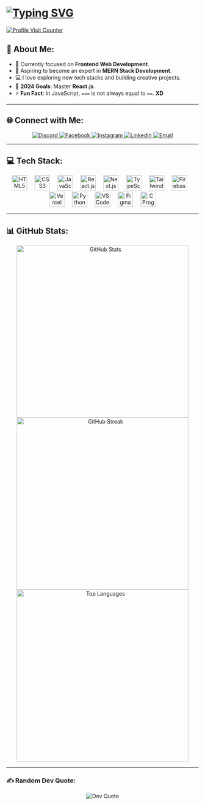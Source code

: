 <h1 align="left">
  <a href="https://git.io/typing-svg">
    <img src="https://readme-typing-svg.demolab.com?font=Geist+Mono&letterSpacing=-1&pause=1000&color=B8B8B8&width=435&lines=Assalamu+Alaikum!;This+is+Sazidur+Rahman;A+young+passionate+soul+%F0%9F%95%8A" alt="Typing SVG"/>
  </a>
</h1>
<a href="https://visitcount.itsvg.in">
  <img src="https://visitcount.itsvg.in/api?id=saz-idur&icon=0&color=0" alt="Profile Visit Counter">
</a>

## 💫 About Me:
- 🔭 Currently focused on **Frontend Web Development**.
- 🌱 Aspiring to become an expert in **MERN Stack Development**.
- 💻 I love exploring new tech stacks and building creative projects.
- 🥅 **2024 Goals**: Master **React.js**.
- ⚡ **Fun Fact**: In JavaScript, `===` is not always equal to `==`. **XD**

---

## 🌐 Connect with Me:
<p align="center">
  <a href="https://discord.com/" target="_blank">
    <img src="https://img.shields.io/badge/Discord-%237289DA.svg?style=for-the-badge&logo=discord&logoColor=white" alt="Discord">
  </a>
  <a href="https://www.facebook.com/sazidur.rah/" target="_blank">
    <img src="https://img.shields.io/badge/Facebook-%231877F2.svg?style=for-the-badge&logo=Facebook&logoColor=white" alt="Facebook">
  </a>
  <a href="https://www.instagram.com/" target="_blank">
    <img src="https://img.shields.io/badge/Instagram-%23E4405F.svg?style=for-the-badge&logo=Instagram&logoColor=white" alt="Instagram">
  </a>
  <a href="https://www.linkedin.com/" target="_blank">
    <img src="https://img.shields.io/badge/LinkedIn-%230077B5.svg?style=for-the-badge&logo=linkedin&logoColor=white" alt="LinkedIn">
  </a>
  <a href="mailto:sazidur1208@gmail.com" target="_blank">
    <img src="https://img.shields.io/badge/Gmail-%23D14836?style=for-the-badge&logo=gmail&logoColor=white" alt="Email">
  </a>
</p>

---

## 💻 Tech Stack:
<p align="center">
  <img src="https://cdn.jsdelivr.net/gh/devicons/devicon/icons/html5/html5-original.svg" height="40" alt="HTML5" />
  <img width="12" />
  <img src="https://cdn.jsdelivr.net/gh/devicons/devicon/icons/css3/css3-original.svg" height="40" alt="CSS3" />
  <img width="12" />
  <img src="https://cdn.jsdelivr.net/gh/devicons/devicon/icons/javascript/javascript-original.svg" height="40" alt="JavaScript" />
  <img width="12" />
  <img src="https://cdn.jsdelivr.net/gh/devicons/devicon/icons/react/react-original.svg" height="40" alt="React.js" />
  <img width="12" />
  <img src="https://cdn.jsdelivr.net/gh/devicons/devicon/icons/nextjs/nextjs-original-wordmark.svg" height="40" alt="Next.js" />
  <img width="12" />
  <img src="https://cdn.jsdelivr.net/gh/devicons/devicon/icons/typescript/typescript-original.svg" height="40" alt="TypeScript" />
  <img width="12" />
   <img src="https://cdn.jsdelivr.net/gh/devicons/devicon/icons/tailwindcss/tailwindcss-original.svg" height="40" alt="Tailwind CSS" />
  <img width="12" />
  <img src="https://cdn.jsdelivr.net/gh/devicons/devicon/icons/firebase/firebase-plain.svg" height="40" alt="Firebase" />
  <img width="12" />
  <img src="https://cdn.jsdelivr.net/gh/devicons/devicon/icons/vercel/vercel-original.svg" height="40" alt="Vercel" />
  <img width="12" />
  <img src="https://cdn.jsdelivr.net/gh/devicons/devicon/icons/python/python-original.svg" height="40" alt="Python" />
  <img width="12" />
  <img src="https://cdn.jsdelivr.net/gh/devicons/devicon/icons/vscode/vscode-original.svg" height="40" alt="VS Code" />
  <img width="12" />
  <img src="https://cdn.jsdelivr.net/gh/devicons/devicon/icons/figma/figma-original.svg" height="40" alt="Figma" />
  <img width="12" />
  <img src="https://cdn.jsdelivr.net/gh/devicons/devicon/icons/c/c-original.svg" height="40" alt="C Programming" />
</p>

---

## 📊 GitHub Stats:
<div align="center">
  <img src="https://github-readme-stats.vercel.app/api?username=saz-idur&theme=dark&hide_border=false&show_icons=true&count_private=true" width="450px" alt="GitHub Stats" />
  <img src="https://github-readme-streak-stats.herokuapp.com/?user=saz-idur&theme=dark&hide_border=false" width="450px" alt="GitHub Streak" />
  <img src="https://github-readme-stats.vercel.app/api/top-langs/?username=saz-idur&theme=dark&hide_border=false&layout=compact" width="450px" alt="Top Languages" />
</div>

---

### ✍️ Random Dev Quote:
<p align="center">
  <img src="https://quotes-github-readme.vercel.app/api?type=horizontal&theme=merko" alt="Dev Quote" />
</p>

<p align="center">
  <img src="https://user-images.githubusercontent.com/74038190/212748927-deeb6a00-c409-11eb-990c-6d38b848fb59.gif" width="600" height="3">
</p>
